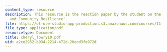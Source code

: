 ```yaml
---
content_type: resource
description: This resource is the reaction paper by the student on the topic 'Governance
  and Community Resilience'.
file: https://ol-ocw-studio-app-production.s3.amazonaws.com/courses/11-941-disaster-vulnerability-and-resilience-spring-2005/a2ce2952b9342214472d20ecd3fe972d_cheryl_lowry10.pdf
file_type: application/pdf
resourcetype: Document
title: cheryl_lowry10.pdf
uid: a2ce2952-b934-2214-472d-20ecd3fe972d
---
```

